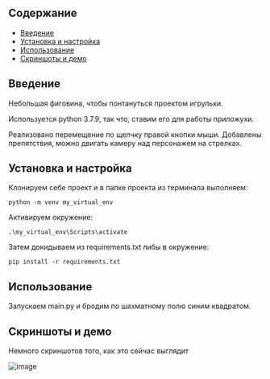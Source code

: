 ## Содержание

- [Введение](#введение)
- [Установка и настройка](#установка-и-настройка)
- [Использование](#использование)
- [Скриншоты и демо](#скриншоты-и-демо)

## Введение
Небольшая фиговина, чтобы понтануться проектом игрульки.

Используется python 3.7.9, так что, ставим его для работы приложухи.

Реализовано перемещение по щелчку правой кнопки мыши. Добавлены препятствия, можно двигать камеру над персонажем на стрелках.

## Установка и настройка

Клонируем себе проект и в папке проекта из терминала выполняем:

`python -m venv my_virtual_env`

Активируем окружение:

`.\my_virtual_env\Scripts\activate`

Затем докидываем из requirements.txt либы в окружение:

`pip install -r requirements.txt`

## Использование

Запускаем main.py и бродим по шахматному полю синим квадратом.

## Скриншоты и демо

Немного скриншотов того, как это сейчас выглядит

![image](https://user-images.githubusercontent.com/43165502/229312224-d6c44bee-fb08-45ef-ae22-4e27983c159c.png)
